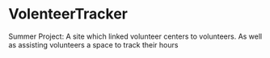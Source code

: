 # VolenteerTracker
Summer Project: A site which linked volunteer centers to volunteers. As well as assisting volunteers a space to track their hours

